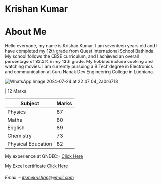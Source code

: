 # Krishan Kumar
# About Me
Hello everyone, my name is Krishan Kumar. I am seventeen years old and I have completed my 12th grade from Quest International School Bathinda. My school follows the CBSE curriculum, and I achieved an overall percentage of 82.2% in my 12th grade. My hobbies include cooking and watching movies. I am currently pursuing a B.Tech degree in Electronics and communication at Guru Nanak Dev Engineering College in Ludhiana. 

![WhatsApp Image 2024-07-24 at 22 47 04_2a0c6718](https://github.com/user-attachments/assets/d266a6a2-9326-4884-8c66-1a11e3e6499a)

| 12 Marks

| Subject | Marks |
| ----- | --- |
| Physics | 87 |
| Maths | 80|
| English | 89 |
| Chemistry | 73 |
| Physical Education| 82 |

My experience at GNDEC:-
[Click Here]()

My Excel certificate
[Click Here](https://krishandeveloper2006.github.io/excelcertificate.github.io/)

###### Email :- itsmekrishan@gmail.com
